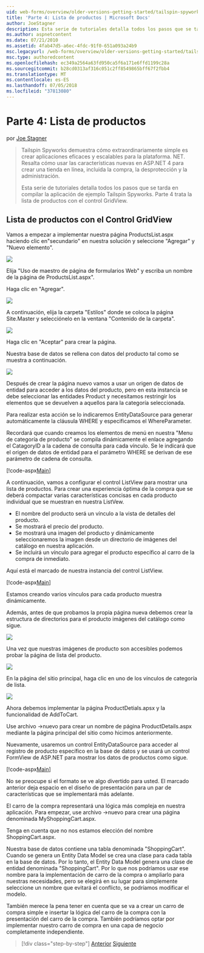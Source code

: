 ```yaml
---
uid: web-forms/overview/older-versions-getting-started/tailspin-spyworks/tailspin-spyworks-part-4
title: 'Parte 4: Lista de productos | Microsoft Docs'
author: JoeStagner
description: Esta serie de tutoriales detalla todos los pasos que se tarda en compilar la aplicación de ejemplo Tailspin Spyworks. Parte 4 cubre la lista de productos con el contr GridView...
ms.author: aspnetcontent
ms.date: 07/21/2010
ms.assetid: 4fab47d5-a6ec-4fdc-91f0-651a093a24b9
msc.legacyurl: /web-forms/overview/older-versions-getting-started/tailspin-spyworks/tailspin-spyworks-part-4
msc.type: authoredcontent
ms.openlocfilehash: ec349a2564a63fd950ca5f6a171e6ffd1199c28a
ms.sourcegitcommit: b28cd0313af316c051c2ff8549865bff67f2fbb4
ms.translationtype: MT
ms.contentlocale: es-ES
ms.lasthandoff: 07/05/2018
ms.locfileid: "37813080"
---
```

<a name="part-4-listing-products"></a>Parte 4: Lista de productos
====================
por [Joe Stagner](https://github.com/JoeStagner)

> Tailspin Spyworks demuestra cómo extraordinariamente simple es crear aplicaciones eficaces y escalables para la plataforma. NET. Resalta cómo usar las características nuevas en ASP.NET 4 para crear una tienda en línea, incluida la compra, la desprotección y la administración.
> 
> Esta serie de tutoriales detalla todos los pasos que se tarda en compilar la aplicación de ejemplo Tailspin Spyworks. Parte 4 trata la lista de productos con el control GridView.


## <a id="_Toc260221670"></a>  Lista de productos con el Control GridView

Vamos a empezar a implementar nuestra página ProductsList.aspx haciendo clic en"secundario" en nuestra solución y seleccione "Agregar" y "Nuevo elemento".

![](tailspin-spyworks-part-4/_static/image1.jpg)

Elija "Uso de maestro de página de formularios Web" y escriba un nombre de la página de ProductsList.aspx".

Haga clic en "Agregar".

![](tailspin-spyworks-part-4/_static/image2.jpg)

A continuación, elija la carpeta "Estilos" donde se coloca la página Site.Master y selecciónelo en la ventana "Contenido de la carpeta".

![](tailspin-spyworks-part-4/_static/image3.jpg)

Haga clic en "Aceptar" para crear la página.

Nuestra base de datos se rellena con datos del producto tal como se muestra a continuación.

![](tailspin-spyworks-part-4/_static/image4.jpg)

Después de crear la página nuevo vamos a usar un origen de datos de entidad para acceder a los datos del producto, pero en esta instancia se debe seleccionar las entidades Product y necesitamos restringir los elementos que se devuelven a aquellos para la categoría seleccionada.

Para realizar esta acción se lo indicaremos EntityDataSource para generar automáticamente la cláusula WHERE y especificamos el WhereParameter.

Recordará que cuando creamos los elementos de menú en nuestra "Menu de categoría de producto" se compila dinámicamente el enlace agregando el CatagoryID a la cadena de consulta para cada vínculo. Se le indicará que el origen de datos de entidad para el parámetro WHERE se derivan de ese parámetro de cadena de consulta.

[!code-aspx[Main](tailspin-spyworks-part-4/samples/sample1.aspx)]

A continuación, vamos a configurar el control ListView para mostrar una lista de productos. Para crear una experiencia óptima de la compra que se deberá compactar varias características concisas en cada producto individual que se muestran en nuestra ListVew.

- El nombre del producto será un vínculo a la vista de detalles del producto.
- Se mostrará el precio del producto.
- Se mostrará una imagen del producto y dinámicamente seleccionaremos la imagen desde un directorio de imágenes del catálogo en nuestra aplicación.
- Se incluirá un vínculo para agregar el producto específico al carro de la compra de inmediato.

Aquí está el marcado de nuestra instancia del control ListView.

[!code-aspx[Main](tailspin-spyworks-part-4/samples/sample2.aspx)]

Estamos creando varios vínculos para cada producto muestra dinámicamente.

Además, antes de que probamos la propia página nueva debemos crear la estructura de directorios para el producto imágenes del catálogo como sigue.

![](tailspin-spyworks-part-4/_static/image1.png)

Una vez que nuestras imágenes de producto son accesibles podemos probar la página de lista del producto.

![](tailspin-spyworks-part-4/_static/image5.jpg)

En la página del sitio principal, haga clic en uno de los vínculos de categoría de lista.

![](tailspin-spyworks-part-4/_static/image6.jpg)

Ahora debemos implementar la página ProductDetials.apsx y la funcionalidad de AddToCart.

Use archivo -&gt;nuevo para crear un nombre de página ProductDetails.aspx mediante la página principal del sitio como hicimos anteriormente.

Nuevamente, usaremos un control EntityDataSource para acceder al registro de producto específico en la base de datos y se usará un control FormView de ASP.NET para mostrar los datos de productos como sigue.

[!code-aspx[Main](tailspin-spyworks-part-4/samples/sample3.aspx)]

No se preocupe si el formato se ve algo divertido para usted. El marcado anterior deja espacio en el diseño de presentación para un par de características que se implementará más adelante.

El carro de la compra representará una lógica más compleja en nuestra aplicación. Para empezar, use archivo -&gt;nuevo para crear una página denominada MyShoppingCart.aspx.

Tenga en cuenta que no nos estamos elección del nombre ShoppingCart.aspx.

Nuestra base de datos contiene una tabla denominada "ShoppingCart". Cuando se genera un Entity Data Model se crea una clase para cada tabla en la base de datos. Por lo tanto, el Entity Data Model genera una clase de entidad denominada "ShoppingCart". Por lo que nos podríamos usar ese nombre para la implementación de carro de la compra o ampliarlo para nuestras necesidades, pero se elegirá en su lugar para simplemente seleccione un nombre que evitará el conflicto, se podríamos modificar el modelo.

También merece la pena tener en cuenta que se va a crear un carro de compra simple e insertar la lógica del carro de la compra con la presentación del carro de la compra. También podríamos optar por implementar nuestro carro de compra en una capa de negocio completamente independiente.

> [!div class="step-by-step"]
> [Anterior](tailspin-spyworks-part-3.md)
> [Siguiente](tailspin-spyworks-part-5.md)
